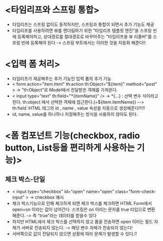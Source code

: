 __<타임리프와 스프링 통합>__
=============================
- 타임리프는 스프링 없이도 동작하지만, 스프링과 통합이 되면서 추가 기능도 제공
- 타임리프를 사용하려면 뷰를 랜더림하기 위한 "타임리프 템플릿 엔진"을 스프링 빈에 등록해야하고, 상대경로를 절대경로로 바꾸어주는 "타임리프용 뷰 리졸버"를 스프링 빈에 등록해야 된다 -> 스프링 부트에서는 이러한 것을 자동화 해준다!!

__<입력 폼 처리>__
========================
- 타임리프가 제공해주는 추가 기능인 입력 폼의 추가 기능    
- < form action="item.html" th:action th:Object="${item}" method="post" > -> "th:Object"로 Model에서 전달받은 객체를 가져온다.         
- < input type="text" th:field="*{itemName}" /> -> *{...} : 선택 변수 식이라고 한다. th:object 에서 선택한 객체에 접근한다.(=${item.itemName}) --> th:field :HTML 태그의 id , name , value 속성을 자동으로 생성해준다!!!!!    
- id, name, value를 하나하나 지정해주는 방식을 사용하지 않아도 된다.

__<폼 컴포넌트 기능(checkbox, radio button, List등을 편리하게 사용하는 기능)>__
========================================================

__체크 박스-단일__
------------------------
- < input type="checkbox" id="open" name="open" class="form-check-input" > -> checkbox 예시
- 체크 박스기능으로 인해 체크하게 되면 체크 박스를 체크하면 HTML Form에서 open=on 이라는 값이 넘어간다. 스프링은 on 이라는 문자를
true 타입으로 변환해준다. -> 즉 "true"라는 데이터를 받을수 있다
- 하지만 HTML에서 체크 박스를 선택하지 않고 폼을 전송하면 open 이라는 필드 자체가 서버로 전송되지 않는다. -> 해당 변수 자체가 전송되지 않는다!
- 서버쪽으로 값이 전달되지 않으면 상황에 따라 문제가 발생할 수 있다.!!



